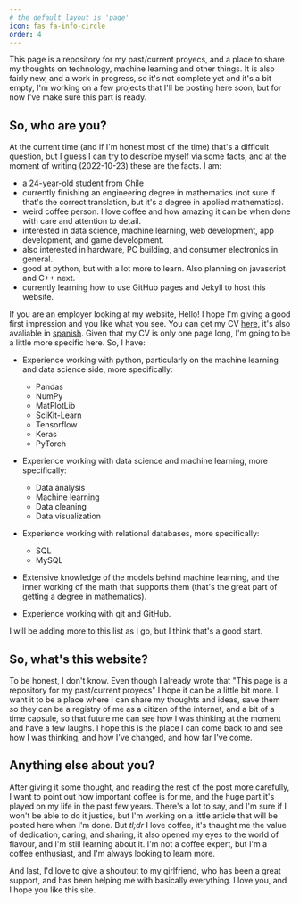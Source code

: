 ```yaml
---
# the default layout is 'page'
icon: fas fa-info-circle
order: 4
---
```

 

This page is a repository for my past/current proyecs, and a place to share my thoughts on technology, machine learning and other things. It is also fairly new, and a work in progress, so it's not complete yet and it's a bit empty, I'm working on a few projects that I'll be posting here soon, but for now I've make sure this part is ready. 

## So, who are you?

At the current time (and if I'm honest most of the time) that's a difficult question, but I guess I can try to describe myself via some facts, and at the moment of writing (2022-10-23) these are the facts. I am:

- a 24-year-old student from Chile
- currently finishing an engineering degree in mathematics (not sure if that's the correct translation, but it's a degree in applied mathematics).
- weird coffee person. I love coffee and how amazing it can be when done with care and attention to detail.
- interested in data science, machine learning, web development, app development, and game development.
- also interested in hardware, PC building, and consumer electronics in general.
- good at python, but with a lot more to learn. Also planning on javascript and C++ next.
- currently learning how to use GitHub pages and Jekyll to host this website.


If you are an employer looking at my website, Hello! I hope I'm giving a good first impression and you like what you see. You can get my CV [here](https://fabiancastellano.github.io/assets/cvs/fabian_castellano_modern.pdf), it's also avaliable in [spanish](https://fabiancastellano.github.io/assets/cvs/fabian_castellano_modern_resume.pdf). Given that my CV is only one page long, I'm going to be a little more specific here. So, I have:

- Experience working with python, particularly on the machine learning and data science side, more specifically:
    - Pandas
    - NumPy
    - MatPlotLib
    - SciKit-Learn
    - Tensorflow
    - Keras
    - PyTorch   

- Experience working with data science and machine learning, more specifically:
    - Data analysis
    - Machine learning
    - Data cleaning
    - Data visualization

- Experience working with relational databases, more specifically:
    - SQL
    - MySQL

- Extensive knowledge of the models behind machine learning, and the inner working of the math that supports them (that's the great part of getting a degree in mathematics).  
 
- Experience working with git and GitHub.

I will be adding more to this list as I go, but I think that's a good start.


## So, what's this website?

To be honest, I don't know. Even though I already wrote that "This page is a repository for my past/current proyecs" I hope it can be a little bit more. I want it to be a place where I can share my thoughts and ideas, save them so they can be a registry of me as a citizen of the internet, and a bit of a time capsule, so that future me can see how I was thinking at the moment and have a few laughs. I hope this is the place I can come back to and see how I was thinking, and how I've changed, and how far I've come.

## Anything else about you?

After giving it some thought, and reading the rest of the post more carefully, I want to point out how important coffee is for me, and the huge part it's played on my life in the past few years. There's a lot to say, and I'm sure if I won't be able to do it justice, but I'm working on a little article that will be posted here when I'm done. But *tl;dr* I love coffee, it's thaught me the value of dedication, caring, and sharing, it also opened my eyes to the world of flavour, and I'm still learning about it. I'm not a coffee expert, but I'm a coffee enthusiast, and I'm always looking to learn more.

And last, I'd love to give a shoutout to my girlfriend, who has been a great support, and has been helping me with basically everything. I love you, and I hope you like this site.





